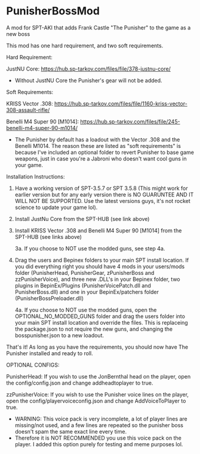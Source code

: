 # PunisherBossMod
A mod for SPT-AKI that adds Frank Castle "The Punisher" to the game as a new boss

This mod has one hard requirement, and two soft requirements.

Hard Requirement:

JustNU Core:  https://hub.sp-tarkov.com/files/file/378-justnu-core/

- Without JustNU Core the Punisher's gear will not be added.



Soft Requirements:

KRISS Vector .308: https://hub.sp-tarkov.com/files/file/1160-kriss-vector-308-assault-rifle/

Benelli M4 Super 90 [M1014]: https://hub.sp-tarkov.com/files/file/245-benelli-m4-super-90-m1014/

- The Punisher by default has a loadout with the Vector .308 and the Benelli M1014. The reason these are listed as "soft requirements" is because I've included an optional folder to revert Punisher to base game weapons, just in case you're a Jabroni who doesn't want cool guns in your game.



Installation Instructions:

1. Have a working version of SPT-3.5.7 or SPT 3.5.8 (This might work for earlier version but for any early version there is NO GUARUNTEE AND IT WILL NOT BE SUPPORTED. Use the latest versions guys, it's not rocket science to update your game lol).

2. Install JustNu Core from the SPT-HUB (see link above)

3. Install KRISS Vector .308 and Benelli M4 Super 90 [M1014] from the SPT-HUB (see links above)

      3a. If you choose to NOT use the modded guns, see step 4a.

4. Drag the users and Bepinex folders to your main SPT install location. If you did everything right you should have 4 mods in your users/mods folder (PunisherHead, PunisherGear, zPunisherBoss and zzPunisherVoice), and three new .DLL's in your Bepinex folder, two plugins in BepinEx/Plugins (PunisherVoicePatch.dll and PunisherBoss.dll) and one in your BepinEx/patchers folder (PunisherBossPreloader.dll)

      4a. If you choose to NOT use the modded guns, open the OPTIONAL_NO_MODDED_GUNS folder and drag the users folder into your main SPT install location and override the files. This is replaceing the package.json to not            require the new guns, and changing the bosspunisher.json to a new loadout.



That's it! As long as you have the requirements, you should now have The Punisher installed and ready to roll. 


OPTIONAL CONFIGS:

PunisherHead: If you wish to use the JonBernthal head on the player, open the config/config.json and change addheadtoplayer to true.

zzPunisherVoice: If you wish to use the Punisher voice lines on the player, open the config/playervoiceconfig.json and change AddVoiceToPlayer to true. 

- WARNING: This voice pack is very incomplete, a lot of player lines are missing/not used, and a few lines are repeated so the punisher boss doesn't spam the same exact line every time.
- Therefore it is NOT RECOMMENDED you use this voice pack on the player. I added this option purely for testing and meme purposes lol.
